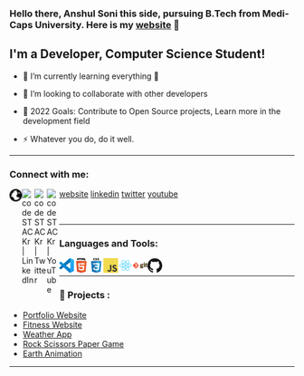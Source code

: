 ### Hello there, Anshul Soni this side, pursuing B.Tech from Medi-Caps University. Here is my [website][website] 👋 



## I'm a Developer, Computer Science Student!

- 🌱 I’m currently learning everything 🤣
- 👯 I’m looking to collaborate with other developers
- 🥅 2022 Goals: Contribute  to Open Source projects, Learn more in the development field

- ⚡ Whatever you do, do it well.

---

### Connect with me:

<img align="left" alt="codeSTACKr.com" width="22px" src="https://raw.githubusercontent.com/iconic/open-iconic/master/svg/globe.svg" />[website]
<img align="left" alt="codeSTACKr | LinkedIn" width="22px" src="https://cdn.jsdelivr.net/npm/simple-icons@v3/icons/linkedin.svg" />[linkedin]
<img align="left" alt="codeSTACKr | Twitter" width="22px" src="https://cdn.jsdelivr.net/npm/simple-icons@v3/icons/twitter.svg" />[twitter]
<img align="left" alt="codeSTACKr | YouTube" width="22px" src="https://cdn.jsdelivr.net/npm/simple-icons@v3/icons/youtube.svg" />[youtube]

<br />

---

### Languages and Tools:

<img align="left" alt="Visual Studio Code" width="26px" src="https://raw.githubusercontent.com/github/explore/80688e429a7d4ef2fca1e82350fe8e3517d3494d/topics/visual-studio-code/visual-studio-code.png" />
<img align="left" alt="HTML5" width="26px" src="https://raw.githubusercontent.com/github/explore/80688e429a7d4ef2fca1e82350fe8e3517d3494d/topics/html/html.png" />
<img align="left" alt="CSS3" width="26px" src="https://raw.githubusercontent.com/github/explore/80688e429a7d4ef2fca1e82350fe8e3517d3494d/topics/css/css.png" />
<img align="left" alt="JavaScript" width="26px" src="https://raw.githubusercontent.com/github/explore/80688e429a7d4ef2fca1e82350fe8e3517d3494d/topics/javascript/javascript.png" />
<img align="left" alt="React" width="26px" src="https://raw.githubusercontent.com/github/explore/80688e429a7d4ef2fca1e82350fe8e3517d3494d/topics/react/react.png" />

<img align="left" alt="Git" width="26px" src="https://raw.githubusercontent.com/github/explore/80688e429a7d4ef2fca1e82350fe8e3517d3494d/topics/git/git.png" />
<img align="left" alt="GitHub" width="26px" src="https://raw.githubusercontent.com/github/explore/78df643247d429f6cc873026c0622819ad797942/topics/github/github.png" />

<br />

---

### 📕 Projects :

<!-- BLOG-POST-LIST:START -->
- [Portfolio Website](anshul.atwebpages.com)
- [Fitness Website](https://you-fit.vercel.app/index.html)
- [Weather App](https://weather-app-black-five.vercel.app/)
- [Rock Scissors Paper Game](https://rock-paper-scissors-ten-neon.vercel.app/)
- [Earth Animation](https://orbit-one.vercel.app/)
 
<!-- BLOG-POST-LIST:END -->

---


[website]: anshul.atwebpages.com

[twitter]: https://twitter.com/Anshul_the_soni
[youtube]: https://www.youtube.com/channel/UC0A3nEIKqMd4B4rActFUhEg

[linkedin]: https://linkedin.com/in/anshul-soni-5a250b1bb
[linkedin-url]: https://www.linkedin.com/in/anshul-soni-5a250b1bb
